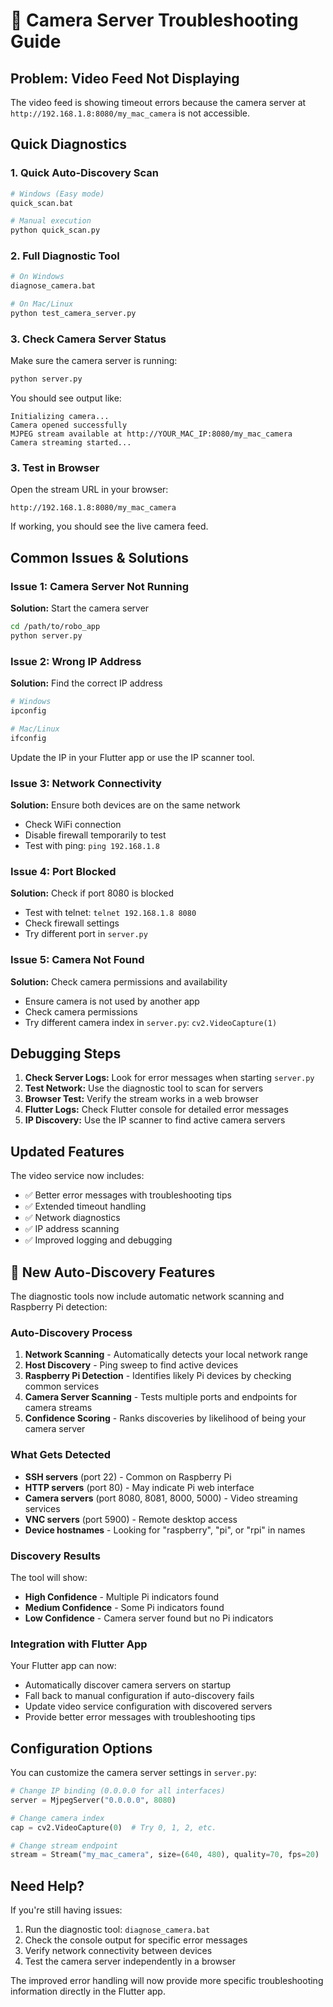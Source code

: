 # 🎥 Camera Server Troubleshooting Guide

## Problem: Video Feed Not Displaying

The video feed is showing timeout errors because the camera server at `http://192.168.1.8:8080/my_mac_camera` is not accessible.

## Quick Diagnostics

### 1. Quick Auto-Discovery Scan

```bash
# Windows (Easy mode)
quick_scan.bat

# Manual execution
python quick_scan.py
```

### 2. Full Diagnostic Tool

```bash
# On Windows
diagnose_camera.bat

# On Mac/Linux
python test_camera_server.py
```

### 3. Check Camera Server Status

Make sure the camera server is running:

```bash
python server.py
```

You should see output like:

```
Initializing camera...
Camera opened successfully
MJPEG stream available at http://YOUR_MAC_IP:8080/my_mac_camera
Camera streaming started...
```

### 3. Test in Browser

Open the stream URL in your browser:

```
http://192.168.1.8:8080/my_mac_camera
```

If working, you should see the live camera feed.

## Common Issues & Solutions

### Issue 1: Camera Server Not Running

**Solution:** Start the camera server

```bash
cd /path/to/robo_app
python server.py
```

### Issue 2: Wrong IP Address

**Solution:** Find the correct IP address

```bash
# Windows
ipconfig

# Mac/Linux
ifconfig
```

Update the IP in your Flutter app or use the IP scanner tool.

### Issue 3: Network Connectivity

**Solution:** Ensure both devices are on the same network

- Check WiFi connection
- Disable firewall temporarily to test
- Test with ping: `ping 192.168.1.8`

### Issue 4: Port Blocked

**Solution:** Check if port 8080 is blocked

- Test with telnet: `telnet 192.168.1.8 8080`
- Check firewall settings
- Try different port in `server.py`

### Issue 5: Camera Not Found

**Solution:** Check camera permissions and availability

- Ensure camera is not used by another app
- Check camera permissions
- Try different camera index in `server.py`: `cv2.VideoCapture(1)`

## Debugging Steps

1. **Check Server Logs:** Look for error messages when starting `server.py`
2. **Test Network:** Use the diagnostic tool to scan for servers
3. **Browser Test:** Verify the stream works in a web browser
4. **Flutter Logs:** Check Flutter console for detailed error messages
5. **IP Discovery:** Use the IP scanner to find active camera servers

## Updated Features

The video service now includes:

- ✅ Better error messages with troubleshooting tips
- ✅ Extended timeout handling
- ✅ Network diagnostics
- ✅ IP address scanning
- ✅ Improved logging and debugging

## 🚀 New Auto-Discovery Features

The diagnostic tools now include automatic network scanning and Raspberry Pi detection:

### Auto-Discovery Process

1. **Network Scanning** - Automatically detects your local network range
2. **Host Discovery** - Ping sweep to find active devices
3. **Raspberry Pi Detection** - Identifies likely Pi devices by checking common services
4. **Camera Server Scanning** - Tests multiple ports and endpoints for camera streams
5. **Confidence Scoring** - Ranks discoveries by likelihood of being your camera server

### What Gets Detected

- **SSH servers** (port 22) - Common on Raspberry Pi
- **HTTP servers** (port 80) - May indicate Pi web interface
- **Camera servers** (port 8080, 8081, 8000, 5000) - Video streaming services
- **VNC servers** (port 5900) - Remote desktop access
- **Device hostnames** - Looking for "raspberry", "pi", or "rpi" in names

### Discovery Results

The tool will show:

- **High Confidence** - Multiple Pi indicators found
- **Medium Confidence** - Some Pi indicators found  
- **Low Confidence** - Camera server found but no Pi indicators

### Integration with Flutter App

Your Flutter app can now:

- Automatically discover camera servers on startup
- Fall back to manual configuration if auto-discovery fails
- Update video service configuration with discovered servers
- Provide better error messages with troubleshooting tips

## Configuration Options

You can customize the camera server settings in `server.py`:

```python
# Change IP binding (0.0.0.0 for all interfaces)
server = MjpegServer("0.0.0.0", 8080)

# Change camera index
cap = cv2.VideoCapture(0)  # Try 0, 1, 2, etc.

# Change stream endpoint
stream = Stream("my_mac_camera", size=(640, 480), quality=70, fps=20)
```

## Need Help?

If you're still having issues:

1. Run the diagnostic tool: `diagnose_camera.bat`
2. Check the console output for specific error messages
3. Verify network connectivity between devices
4. Test the camera server independently in a browser

The improved error handling will now provide more specific troubleshooting information directly in the Flutter app.
